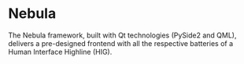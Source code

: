 # Nebula

The Nebula framework, built with Qt technologies (PySide2 and QML), delivers a pre-designed frontend with all the respective batteries of a Human Interface Highline (HIG).